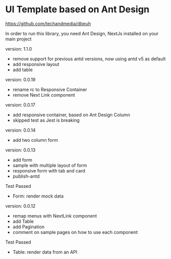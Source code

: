 # UI Template based on Ant Design

https://github.com/techandmedia/dbeuh

In order to run this library, you need Ant Design, NextJs installed on your main project

version: 1.1.0

- remove support for previous antd versions, now using antd v5 as default
- add responsive layout
- add table

version: 0.0.19

- rename rc to Responsive Container
- remove Next Link component

version: 0.0.17

- add responsive container, based on Ant Design Column
- skipped test as Jest is breaking

version: 0.0.14

- add two column form

version: 0.0.13

- add form
- sample with multiple layout of form
- responsive form with tab and card
- publish-antd

Test Passed

- Form: render mock data

version: 0.0.12

- remap menus with NextLink component
- add Table
- add Pagination
- comment on sample pages on how to use each component

Test Passed

- Table: render data from an API
